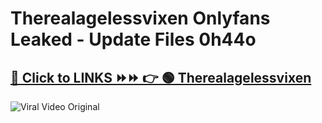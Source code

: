 
 # Therealagelessvixen Onlyfans Leaked - Update Files 0h44o

## <h2><a href="https://clipsfans.com/Therealagelessvixen&ref=git">🔗 Click to LINKS ⏩⏩ 👉 🟢 Therealagelessvixen </a></h2>

<a href="https://clipsfans.com/Therealagelessvixen&ref=git" rel="nofollow" data-target="animated-image.originalLink"><img src="https://i.ibb.co.com/xMMVF88/686577567.gif" alt="Viral Video Original" style="max-width: 100%; display: inline-block;" data-target="animated-image.originalImage"></a>

